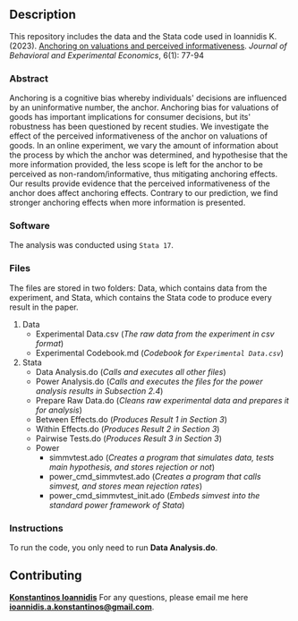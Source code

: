 ## Description

This repository includes the data and the Stata code used in Ioannidis K. (2023). [Anchoring on valuations and perceived informativeness](https://www.sciencedirect.com/science/article/pii/S2214804323000861). *Journal of Behavioral and Experimental Economics*, 6(1): 77-94

### Abstract

Anchoring is a cognitive bias whereby individuals' decisions are influenced by an uninformative number, the anchor. Anchoring bias for valuations of goods has important implications for consumer decisions, but its' robustness has been questioned by recent studies. We investigate the effect of the perceived informativeness of the anchor on valuations of goods. In an online experiment, we vary the amount of information about the process by which the anchor was determined, and hypothesise that the more information provided, the less scope is left for the anchor to be perceived as non-random/informative, thus mitigating anchoring effects. Our results provide evidence that the perceived informativeness of the anchor does affect anchoring effects. Contrary to our prediction, we find stronger anchoring effects when more information is presented.

### Software

The analysis was conducted using ```Stata 17```.

### Files

The files are stored in two folders: Data, which contains data from the experiment, and Stata, which contains the Stata code to produce every result in the paper.

1. Data
   * Experimental Data.csv (*The raw data from the experiment in csv format*)
   * Experimental Codebook.md (*Codebook for ```Experimental Data.csv```*)
2. Stata
   * Data Analysis.do (*Calls and executes all other files*)
   * Power Analysis.do (*Calls and executes the files for the power analysis results in Subsection 2.4*)
   * Prepare Raw Data.do (*Cleans raw experimental data and prepares it for analysis*)
   * Between Effects.do (*Produces Result 1 in Section 3*)
   * Within Effects.do (*Produces Result 2 in Section 3*)
   * Pairwise Tests.do (*Produces Result 3 in Section 3*)
   * Power 
      * simmvtest.ado (*Creates a program that simulates data, tests main hypothesis, and stores rejection or not*)
      * power_cmd_simmvtest.ado (*Creates a program that calls simvest, and stores mean rejection rates*)
      * power_cmd_simmvtest_init.ado (*Embeds simvest into the standard power framework of Stata*)

### Instructions
To run the code, you only need to run **Data Analysis.do**.

## Contributing

**[Konstantinos Ioannidis](http://konstantinosioannidis.com/)** 
For any questions, please email me here **ioannidis.a.konstantinos@gmail.com**.
